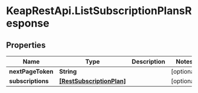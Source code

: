# KeapRestApi.ListSubscriptionPlansResponse

## Properties

Name | Type | Description | Notes
------------ | ------------- | ------------- | -------------
**nextPageToken** | **String** |  | [optional] 
**subscriptions** | [**[RestSubscriptionPlan]**](RestSubscriptionPlan.md) |  | [optional] 


